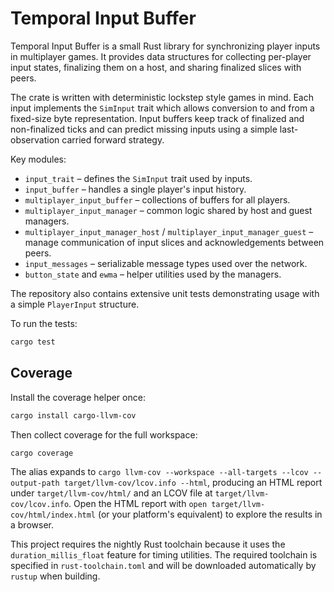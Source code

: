 # Temporal Input Buffer

Temporal Input Buffer is a small Rust library for synchronizing player inputs in
multiplayer games.  It provides data structures for collecting per-player input
states, finalizing them on a host, and sharing finalized slices with peers.

The crate is written with deterministic lockstep style games in mind.  Each
input implements the `SimInput` trait which allows conversion to and from a
fixed-size byte representation.  Input buffers keep track of finalized and
non-finalized ticks and can predict missing inputs using a simple
last-observation carried forward strategy.

Key modules:

- `input_trait` – defines the `SimInput` trait used by inputs.
- `input_buffer` – handles a single player's input history.
- `multiplayer_input_buffer` – collections of buffers for all players.
- `multiplayer_input_manager` – common logic shared by host and guest managers.
- `multiplayer_input_manager_host` / `multiplayer_input_manager_guest` – manage
  communication of input slices and acknowledgements between peers.
- `input_messages` – serializable message types used over the network.
- `button_state` and `ewma` – helper utilities used by the managers.

The repository also contains extensive unit tests demonstrating usage with a
simple `PlayerInput` structure.

To run the tests:

```bash
cargo test
```

## Coverage

Install the coverage helper once:

```bash
cargo install cargo-llvm-cov
```

Then collect coverage for the full workspace:

```bash
cargo coverage
```

The alias expands to `cargo llvm-cov --workspace --all-targets --lcov
--output-path target/llvm-cov/lcov.info --html`, producing an HTML report under
`target/llvm-cov/html/` and an LCOV file at `target/llvm-cov/lcov.info`. Open
the HTML report with `open target/llvm-cov/html/index.html` (or your
platform's equivalent) to explore the results in a browser.

This project requires the nightly Rust toolchain because it uses the
`duration_millis_float` feature for timing utilities.  The required toolchain is
specified in `rust-toolchain.toml` and will be downloaded automatically by
`rustup` when building.
